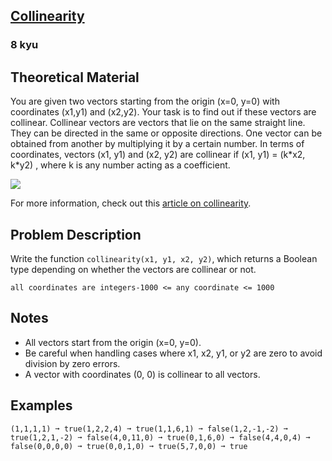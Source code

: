 <h2><a href=https://www.codewars.com/kata/65ba420888906c1f86e1e680/train/java target="_blank">Collinearity</a></h2><h3>8 kyu</h3><h2 id="theoretical-material">Theoretical Material</h2><p>You are given two vectors starting from the origin (x=0, y=0) with coordinates (x1,y1) and (x2,y2). Your task is to find out if these vectors are collinear. Collinear vectors are vectors that lie on the same straight line. They can be directed in the same or opposite directions. One vector can be obtained from another by multiplying it by a certain number. In terms of coordinates, vectors (x1, y1) and (x2, y2) are collinear if (x1, y1) = (k*x2, k*y2) , where k is any number acting as a coefficient.</p><img style="background:rgba(255,255,255,0.85)" src="https://d138zd1ktt9iqe.cloudfront.net/media/seo_landing_files/collinear-vectors-1627481628.png"><p>For more information, check out this <a href="https://www.cuemath.com/geometry/collinear-vectors/" data-turbolinks="false" target="_blank">article on collinearity</a>.</p><h2 id="problem-description">Problem Description</h2><p>Write the function <code>collinearity(x1, y1, x2, y2)</code>, which returns a Boolean type depending on whether the vectors are collinear or not.</p><pre><code>all coordinates are integers-1000 &lt;= any coordinate &lt;= 1000</code></pre><h2 id="notes">Notes</h2><ul><li>All vectors start from the origin (x=0, y=0).</li><li>Be careful when handling cases where x1, x2, y1, or y2 are zero to avoid division by zero errors.</li><li>A vector with coordinates (0, 0) is collinear to all vectors.</li></ul><h2 id="examples">Examples</h2><pre><code>(1,1,1,1) ➞ true(1,2,2,4) ➞ true(1,1,6,1) ➞ false(1,2,-1,-2) ➞ true(1,2,1,-2) ➞ false(4,0,11,0) ➞ true(0,1,6,0) ➞ false(4,4,0,4) ➞ false(0,0,0,0) ➞ true(0,0,1,0) ➞ true(5,7,0,0) ➞ true</code></pre>